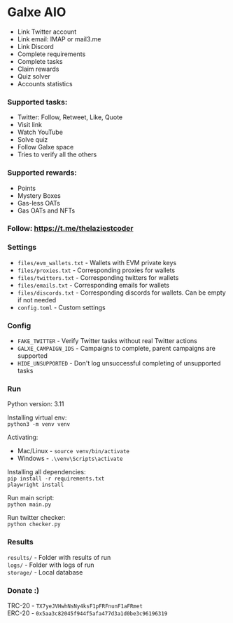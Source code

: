 # Galxe AIO

 - Link Twitter account
 - Link email: IMAP or mail3.me
 - Link Discord
 - Complete requirements
 - Complete tasks
 - Claim rewards
 - Quiz solver
 - Accounts statistics

### Supported tasks:
 - Twitter: Follow, Retweet, Like, Quote
 - Visit link
 - Watch YouTube
 - Solve quiz
 - Follow Galxe space
 - Tries to verify all the others

### Supported rewards:
 - Points
 - Mystery Boxes
 - Gas-less OATs
 - Gas OATs and NFTs

### Follow: https://t.me/thelaziestcoder

### Settings
 - `files/evm_wallets.txt` - Wallets with EVM private keys
 - `files/proxies.txt` - Corresponding proxies for wallets
 - `files/twitters.txt` - Corresponding twitters for wallets
 - `files/emails.txt` - Corresponding emails for wallets
 - `files/discords.txt` - Corresponding discords for wallets. Can be empty if not needed
 - `config.toml` - Custom settings

### Config
 - `FAKE_TWITTER` - Verify Twitter tasks without real Twitter actions
 - `GALXE_CAMPAIGN_IDS` - Campaigns to complete, parent campaigns are supported
 - `HIDE_UNSUPPORTED` - Don't log unsuccessful completing of unsupported tasks

### Run

Python version: 3.11

Installing virtual env: \
`python3 -m venv venv`

Activating:
 - Mac/Linux - `source venv/bin/activate`
 - Windows - `.\venv\Scripts\activate`

Installing all dependencies: \
`pip install -r requirements.txt` \
`playwright install`

Run main script: \
`python main.py`

Run twitter checker: \
`python checker.py`

### Results

`results/` - Folder with results of run \
`logs/` - Folder with logs of run \
`storage/` - Local database

### Donate :)

TRC-20 - `TX7yeJVHwhNsNy4ksF1pFRFnunF1aFRmet` \
ERC-20 - `0x5aa3c82045f944f5afa477d3a1d0be3c96196319`
